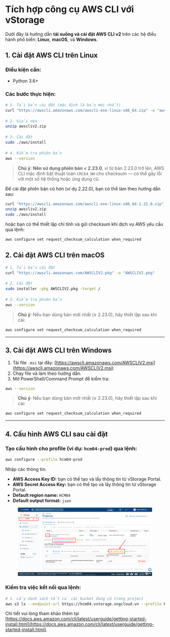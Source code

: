 # Tích hợp công cụ AWS CLI với vStorage

Dưới đây là hướng dẫn **tải xuống và cài đặt AWS CLI v2** trên các hệ điều hành phổ biến: **Linux**, **macOS**, và **Windows**.

## 1. Cài đặt AWS CLI trên **Linux**

### Điều kiện cần:

* Python 3.6+

### Các bước thực hiện:

```bash
# 1. Tải bản cài đặt (mặc định là bản mới nhất)
curl "https://awscli.amazonaws.com/awscli-exe-linux-x86_64.zip" -o "awscliv2.zip"

# 2. Giải nén
unzip awscliv2.zip

# 3. Cài đặt
sudo ./aws/install

# 4. Kiểm tra phiên bản
aws --version
```

> **Chú ý**: **Nên sử dụng phiên bản < 2.23.0**, vì từ bản 2.23.0 trở lên, AWS CLI mặc định bật thuật toán `CRC64_NH` cho checksum — có thể gây lỗi với một số hệ thống hoặc ứng dụng cũ.

Để cài đặt phiên bản cũ hơn (ví dụ 2.22.0), bạn có thể làm theo hướng dẫn sau:&#x20;

```bash
curl "https://awscli.amazonaws.com/awscli-exe-linux-x86_64-2.22.0.zip" -o "awscliv2.zip"
unzip awscliv2.zip
sudo ./aws/install
```

hoặc bạn có thể thiết lập chỉ tính và gửi checksum khi dịch vụ AWS yêu cầu qua lệnh:&#x20;

```bash
aws configure set request_checksum_calculation when_required
```

## 2. Cài đặt AWS CLI trên **macOS**

```bash
# 1. Tải bản cài đặt
curl "https://awscli.amazonaws.com/AWSCLIV2.pkg" -o "AWSCLIV2.pkg"

# 2. Cài đặt
sudo installer -pkg AWSCLIV2.pkg -target /

# 3. Kiểm tra phiên bản
aws --version
```

> **Chú ý**: Nếu bạn dùng bản mới nhất (≥ 2.23.0), hãy thiết lập sau khi cài:

```bash
aws configure set request_checksum_calculation when_required
```

***

## 3. Cài đặt AWS CLI trên **Windows**

1. Tải file `.msi` tại đây: [https://awscli.amazonaws.com/AWSCLIV2.msi](https://awscli.amazonaws.com/AWSCLIV2.msi)
2. Chạy file và làm theo hướng dẫn.
3. Mở PowerShell/Command Prompt để kiểm tra:

```bash
aws --version
```

> **Chú ý**: Nếu bạn dùng bản mới nhất (≥ 2.23.0), hãy thiết lập sau khi cài:

```bash
aws configure set request_checksum_calculation when_required
```

***

## 4. Cấu hình AWS CLI sau cài đặt

### Tạo cấu hình cho profile (ví dụ: `hcm04-prod`) qua lệnh:&#x20;

```bash
aws configure --profile hcm04-prod
```

Nhập các thông tin:&#x20;

* **AWS Access Key ID:** bạn có thể tạo và lấy thông tin từ vStorage Portal.
* **AWS Secret Access Key:** bạn có thể tạo và lấy thông tin từ vStorage Portal.
* **Default region name:** `HCM04`
* **Default output format:** `json`

<figure><img src="../../../../../.gitbook/assets/image (1104) (1).png" alt=""><figcaption></figcaption></figure>

### Kiểm tra việc kết nối qua lệnh:&#x20;

```bash
# 1. Lấy danh sách tất cả các bucket đang có trong project
aws s3 ls --endpoint-url https://hcm04.vstorage.vngcloud.vn --profile hcm04-prod
```

Chi tiết vui lòng tham khảo thêm tại [https://docs.aws.amazon.com/cli/latest/userguide/getting-started-install.html](https://docs.aws.amazon.com/cli/latest/userguide/getting-started-install.html).
